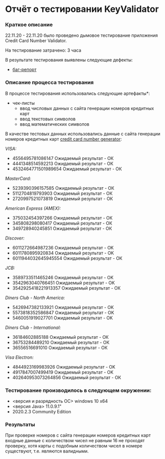 # Отчёт о тестировании KeyValidator
### Краткое описание
22.11.20 - 22.11.20 было проведено дымовое тестирование приложения Credit Card Number Validator.

На тестирование затрачено: 3 часа

В результате тестирования выявлены следующие дефекты:
* [баг-репорт](https://github.com/IbragimovaRoksana/java-task-1.2/issues/1)

### Описание процесса тестирования
В процессе тестирования использовались следующие артефакты*:
* 	чек-листы
	* ввод числовых данных с сайта генерации номеров кредитных карт 
	* ввод текстовых символов 
	* ввод математических символов

В качестве тестовых данных использовались данные с сайта генерации номеров кредитных карт [credit card number generator](https://www.freeformatter.com/credit-card-number-generator-validator.html):

*VISA:*
* 4556495781086147 Ожидаемый результат - ОК
* 4441348514592213 Ожидаемый результат - ОК
* 4532464771501989654 Ожидаемый результат - ОК

*MasterCard:*
* 5239390396157585 Ожидаемый результат - ОК
* 5112704819793903 Ожидаемый результат - ОК
* 2720997521073819 Ожидаемый результат - ОК

*American Express (AMEX):*
* 375032454397266  Ожидаемый результат - ОК
* 345808298080417  Ожидаемый результат - ОК
* 349728940245851  Ожидаемый результат - ОК

*Discover:*
* 6011272664987236 Ожидаемый результат - OK
* 6011780895920834 Ожидаемый результат - OK
* 6011944032645945554 Ожидаемый результат - ОК

*JCB:*
* 3589733511465246 Ожидаемый результат - OK
* 3542963040766451 Ожидаемый результат - OK
* 3542925418221913357 Ожидаемый результат - ОК

*Diners Club - North America:*
* 5426947382133921 Ожидаемый результат - OK
* 5573818352586847 Ожидаемый результат - OK
* 5460051919027701 Ожидаемый результат - OK

*Diners Club - International:*
* 36184602885188 Ожидаемый результат - ОК
* 36753284489210 Ожидаемый результат - ОК
* 36556516691010 Ожидаемый результат - ОК

*Visa Electron:*
* 4844923169983926 Ожидаемый результат - OK
* 4917847007499419 Ожидаемый результат - OK
* 402640953073264856 Ожидаемый результат - ОК

### Тестирование производилось в следующем окружении:
* <версия и разрядность ОС> windows 10 x64
* <версия Java> 11.0.9.1"
* <IntelliJ IDEA> 2020.2.3 Community Edition

### Результаты
При проверке номеров с сайта генерации номеров кредитных карт входные данные с количеством чисел не равным 16 не проходят проверку, хотя карты с подобным количеством чисел в номере  существуют, т.е. являются валидными.
